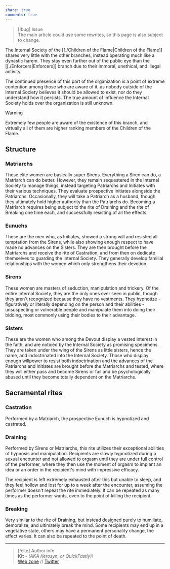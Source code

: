 ```yaml
---  
share: true  
comments: true  
---  
```

> [!bug] Issue  
> The main article could use some rewrites, so this page is also subject to change.  
  
The Internal Society of the [[./Children of the Flame|Children of the Flame]] shares very little with the other branches, instead operating much like a dynastic harem. They stay even further out of the public eye than the [[./Enforcers|Enforcers]] branch due to their immoral, unethical, and illegal activity.  
  
The continued presence of this part of the organization is a point of extreme contention among those who are aware of it, as nobody outside of the Internal Society believes it should be allowed to exist, nor do they understand how it persists. The true amount of influence the Internal Society holds over the organization is still unknown.  
  
> [!warning]  
> Extremely few people are aware of the existence of this branch, and virtually all of them are higher ranking members of the Children of the Flame.  
  
## Structure  
  
### Matriarchs  
  
These elite women are basically super Sirens. Everything a Siren can do, a Matriarch can do better. However, they remain sequestered in the Internal Society to manage things, instead targeting Patriarchs and Initiates with their various techniques. They evaluate prospective Initiates alongside the Patriarchs. Occasionally, they will take a Patriarch as a husband, though they ultimately hold higher authority than the Patriarchs do. Becoming a Matriarch requires being subject to the rite of Draining and the rite of Breaking one time each, and successfully resisting of all the effects.  
  
### Eunuchs  
  
These are the men who, as Initiates, showed a strong will and resisted all temptation from the Sirens, while also showing enough respect to have made no advances on the Sisters. They are then brought before the Matriarchs and receive the rite of Castration, and from then on dedicate themselves to guarding the Internal Society. They generally develop familial relationships with the women which only strengthens their devotion.  
  
### Sirens  
  
These women are masters of seduction, manipulation and trickery. Of the entire Internal Society, they are the only ones ever seen in public, though they aren't recognized because they have no vestments. They hypnotize - figuratively or literally depending on the person and their abilities - unsuspecting or vulnerable people and manipulate them into doing their bidding, most commonly using their bodies to their advantage.  
  
### Sisters  
  
These are the women who among the Devout display a vested interest in the faith, and are noticed by the Internal Society as promising specimens. They are taken under the wing of the Sirens as little sisters, hence the name, and indoctrinated into the Internal Society. Those who display enough willpower to resist both indoctrination and the advances of the Patriarchs and Initiates are brought before the Matriarchs and tested, where they will either pass and become Sirens or fail and be psychologically abused until they become totally dependent on the Matriarchs.  
  
## Sacramental rites  
  
### Castration  
  
Performed by a Matriarch, the prospective Eunuch is hypnotized and castrated.  
  
### Draining  
  
Performed by Sirens or Matriarchs, this rite utilizes their exceptional abilities of hypnosis and manipulation. Recipients are slowly hypnotized during a sexual encounter and not allowed to orgasm until they are under full control of the performer, where they then use the moment of orgasm to implant an idea or an order in the recipient's mind with impressive efficacy.  
  
The recipient is left extremely exhausted after this but unable to sleep, and they feel hollow and lost for up to a week after the encounter, assuming the performer doesn't repeat the rite immediately. It can be repeated as many times as the performer wants, even to the point of killing the recipient.  
  
### Breaking  
  
Very similar to the rite of Draining, but instead designed purely to humiliate, demoralize, and ultimately break the mind. Some recipients may end up in a vegetative state, others may have a permanent personality change, the effect varies. It can also be repeated to the point of death.  
  
-----  
> [!cite] Author info  
> **Kit** - *(AKA Kerosyn, or QuickFastly)*\  
> [Web zone](https://kitabe.link) // [Twitter](https://twitter.com/Kerosyn_)